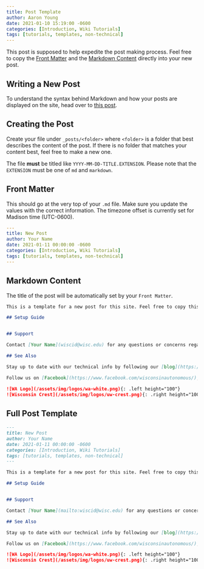 ```yaml
---
title: Post Template
author: Aaron Young
date: 2021-01-10 15:19:00 -0600
categories: [Introduction, Wiki Tutorials]
tags: [tutorials, templates, non-technical]
---
```


This post is supposed to help expedite the post making process. Feel free to copy the [Front Matter](#front-matter) and the [Markdown Content](#markdown-content) directly into your new post.

## Writing a New Post
To understand the syntax behind Markdown and how your posts are displayed on the site, head over to [this post](/posts/write-a-new-post).

## Creating the Post
Create your file under `_posts/<folder>` where `<folder>` is a folder that best describes the content of the post. If there is no folder that matches your content best, feel free to make a new one. 

The file **must** be titled like `YYYY-MM-DD-TITLE.EXTENSION`. Please note that the `EXTENSION` must be one of `md` and `markdown`.

## Front Matter
This should go at the very top of your `.md` file. Make sure you update the values with the correct information. The timezone offset is currently set for Madison time (UTC-0600).

```yaml
---
title: New Post
author: Your Name
date: 2021-01-11 00:00:00 -0600
categories: [Introduction, Wiki Tutorials]
tags: [tutorials, templates, non-technical]
---
```

## Markdown Content
The title of the post will be automatically set by your `Front Matter`.

```markdown
This is a template for a new post for this site. Feel free to copy this markdown directly to your new file.

## Setup Guide


## Support

Contact [Your Name](wiscid@wisc.edu) for any questions or concerns regarding the contents of this post.

## See Also

Stay up to date with our technical info by following our [blog](https://www.wisconsinautonomous.org/blog).

Follow us on [Facebook](https://www.facebook.com/wisconsinautonomous/), [Instagram](https://www.instagram.com/wisconsinautonomous/), and [LinkedIn](https://www.linkedin.com/company/wisconsin-autonomous/about/)!

![WA Logo](/assets/img/logos/wa-white.png){: .left height="100"}
![Wisconsin Crest](/assets/img/logos/uw-crest.png){: .right height="100"}
```

## Full Post Template
```markdown
---
title: New Post
author: Your Name
date: 2021-01-11 00:00:00 -0600
categories: [Introduction, Wiki Tutorials]
tags: [tutorials, templates, non-technical]
---

This is a template for a new post for this site. Feel free to copy this markdown directly to your new file.

## Setup Guide


## Support

Contact [Your Name](mailto:wiscid@wisc.edu) for any questions or concerns regarding the contents of this post.

## See Also

Stay up to date with our technical info by following our [blog](https://www.wisconsinautonomous.org/blog).

Follow us on [Facebook](https://www.facebook.com/wisconsinautonomous/), [Instagram](https://www.instagram.com/wisconsinautonomous/), and [LinkedIn](https://www.linkedin.com/company/wisconsin-autonomous/about/)!

![WA Logo](/assets/img/logos/wa-white.png){: .left height="100"}
![Wisconsin Crest](/assets/img/logos/uw-crest.png){: .right height="100"}
```